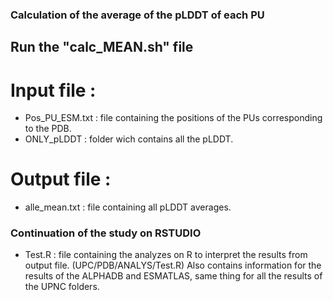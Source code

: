 ### Calculation of the average of the pLDDT of each PU

## Run the "calc_MEAN.sh" file

# Input file :
- Pos_PU_ESM.txt : file containing the positions of the PUs corresponding to the PDB.
- ONLY_pLDDT : folder wich contains all the pLDDT.

# Output file :
- alle_mean.txt : file containing all pLDDT averages.

### Continuation of the study on RSTUDIO
- Test.R : file containing the analyzes on R to interpret the results from output file. (UPC/PDB/ANALYS/Test.R)
  Also contains information for the results of the ALPHADB and ESMATLAS, same thing for all the results of the UPNC folders.
